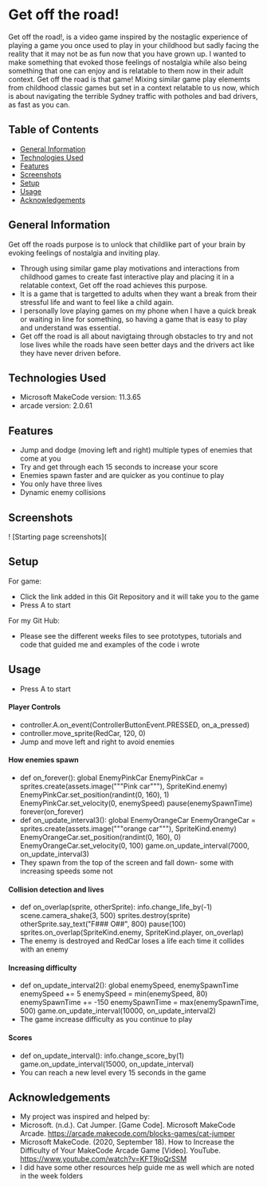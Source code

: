 # Get off the road!
Get off the road!, is a video game inspired by the nostaglic experience of playing a game you once used to play in your childhood but sadly facing the reality that it may not be as fun now that you have grown up. 
I wanted to make something that evoked those feelings of nostalgia while also being something that one can enjoy and is relatable to them now in their adult context. 
Get off the road is that game! 
Mixing similar game play elememts from childhood classic games but set in a context relatable to us now, which is about navigating the terrible Sydney traffic with potholes and bad drivers, as fast as you can. 

## Table of Contents
*  [General Information](#general-Information)
*  [Technologies Used](#Technologies-Used) 
*  [Features](#Features)
*  [Screenshots](#Screenshots) 
*  [Setup](#Setup)
*  [Usage](#Usage)
*  [Acknowledgements](#Acknowledgements) 

## General Information
Get off the roads purpose is to unlock that childlike part of your brain by evoking feelings of nostalgia and inviting play. 
* Through using similar game play motivations and interactions from childhood games to create fast interactive play and placing it in a relatable context, Get off the road achieves this purpose. 
* It is a game that is targetted to adults when they want a break from their stressful life and want to feel like a child again. 
* I personally love playing games on my phone when I have a quick break or waiting in line for something, so having a game that is easy to play and understand was essential. 
* Get off the road is all about navigtaing through obstacles to try and not lose lives while the roads have seen better days and the drivers act like they have never driven before. 

## Technologies Used
* Microsoft MakeCode version: 11.3.65
* arcade version: 2.0.61

## Features 
*  Jump and dodge (moving left and right) multiple types of enemies that come at you
*  Try and get through each 15 seconds to increase your score
*  Enemies spawn faster and are quicker as you continue to play
*  You only have three lives
*  Dynamic enemy collisions

## Screenshots 
! [Starting page screenshots](

## Setup 
For game:
* Click the link added in this Git Repository and it will take you to the game
* Press A to start

For my Git Hub:
* Please see the different weeks files to see prototypes, tutorials and code that guided me and examples of the code i wrote
  
## Usage 
* Press A to start
#### Player Controls
* controller.A.on_event(ControllerButtonEvent.PRESSED, on_a_pressed)
* controller.move_sprite(RedCar, 120, 0)
* Jump and move left and right to avoid enemies 
#### How enemies spawn 
* def on_forever():
    global EnemyPinkCar
    EnemyPinkCar = sprites.create(assets.image("""Pink car"""), SpriteKind.enemy)
    EnemyPinkCar.set_position(randint(0, 160), 1)
    EnemyPinkCar.set_velocity(0, enemySpeed)
    pause(enemySpawnTime)
forever(on_forever)
* def on_update_interval3():
    global EnemyOrangeCar
    EnemyOrangeCar = sprites.create(assets.image("""orange car"""), SpriteKind.enemy)
    EnemyOrangeCar.set_position(randint(0, 160), 0) 
    EnemyOrangeCar.set_velocity(0, 100)
game.on_update_interval(7000, on_update_interval3)
* They spawn from the top of the screen and fall down- some with increasing speeds some not  
#### Collision detection and lives 
* def on_overlap(sprite, otherSprite):
    info.change_life_by(-1)
    scene.camera_shake(3, 500)
    sprites.destroy(sprite)
    otherSprite.say_text("F### O##", 800)
    pause(100)
sprites.on_overlap(SpriteKind.enemy, SpriteKind.player, on_overlap)
* The enemy is destroyed and RedCar loses a life each time it collides with an enemy
#### Increasing difficulty 
* def on_update_interval2():
    global enemySpeed, enemySpawnTime
    enemySpeed += 5
    enemySpeed = min(enemySpeed, 80)
    enemySpawnTime += -150
    enemySpawnTime = max(enemySpawnTime, 500)
game.on_update_interval(10000, on_update_interval2)
* The game increase difficulty as you continue to play 
#### Scores 
* def on_update_interval():
    info.change_score_by(1)
game.on_update_interval(15000, on_update_interval)
* You can reach a new level every 15 seconds in the game 


## Acknowledgements 
* My project was inspired and helped by:
* Microsoft. (n.d.). Cat Jumper. [Game Code]. Microsoft MakeCode Arcade. https://arcade.makecode.com/blocks-games/cat-jumper 
* Microsoft MakeCode. (2020, September 18). How to Increase the Difficulty of Your MakeCode Arcade Game [Video]. YouTube. https://www.youtube.com/watch?v=KFT9joQrSSM
* I did have some other resources help guide me as well which are noted in the week folders




